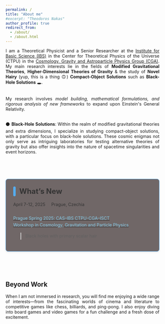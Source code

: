 ```yaml
---
permalink: /
title: "About me"
#excerpt: "Theodoros Nakas"
author_profile: true
redirect_from: 
  - /about/
  - /about.html
---
```


<div align="justify">

I am a Theoretical Physicist and a Senior Researcher at the <a href="https://ibs.re.kr/eng.do">Institute for Basic Science (IBS)</a> in the Center for Theoretical Physics of the Universe (CTPU) in the <a href="https://ibs.re.kr/ctpu-cga/">Cosmology, Gravity and Astroparticle Physics Group (CGA)</a>.
My main research interests lie in the fields of <b>Modified Gravitational Theories</b>, <b>Higher-Dimensional Theories of Gravity</b> & the study of <b>Novel Hairy</b> (yup, this is a thing 🙃) <b>Compact-Object Solutions</b> such as <b>Black-Hole Solutions</b> 🕳️.<br><br>

My research involves <i>model building, mathematical formulations, and rigorous analysis of new frameworks</i> to expand upon Einstein's General Relativity.<br><br>

⚫ <b>Black-Hole Solutions</b>:
Within the realm of modified gravitational theories and extra dimensions, I specialize in studying compact-object solutions, with a particular focus on black-hole solutions. These cosmic enigmas not only serve as intriguing laboratories for testing alternative theories of gravity but also offer insights into the nature of spacetime singularities and event horizons.

</div>

<br>
<br>

<!-- What’s New Section -->
<section id="whats-new" style="max-width: 600px; margin: 2rem auto; border: 1.5px solid #55acee; border-radius: 8px; padding: 1.5rem; background-color:rgb(112, 103, 103); box-shadow: 0 2px 6px rgba(0, 0, 0, 0.1);">
  <header style="display: flex; align-items: center; margin-bottom: 1rem;">
    <span style="display: inline-block; width: 8px; height: 32px; background-color: #55acee; margin-right: 0.75rem; border-radius: 4px;"></span>
    <h2 style="margin: 0; font-size: 1.5rem; color: #333333;;">What’s New</h2>
  </header>
  <ul style="list-style: none; padding: 0; margin: 0; line-height: 1.6; color: #333333;">
    <li> 
    <i class="fa fa-fw fa-calendar"></i> April 7-12, 2025 &nbsp;  &nbsp;
    <i class="fa fa-fw fa-map-marker" aria-hidden="true"></i> Prague, Czechia
    <br>
    <br>
    <a href="https://cosmograv-spring25.fzu.cz/"> <span style="color: skyblue"> Prague Spring 2025: CAS–IBS CTPU-CGA–ISCT <br> Workshop in Cosmology, Gravitation and Particle Physics </span> </a>
    <br>
    <blockquote> Black holes with primary scalar hair </blockquote>
    </li>
  </ul>
</section>

<br>
<br>


<!--------------------->

<div align="justify">

<h2> Beyond Work </h2>

When I am not immersed in research, you will find me enjoying a wide range of interests—from the fascinating worlds of cinema and literature to competitive games like chess, billiards, and ping-pong. I also enjoy diving into board games and video games for a fun challenge and a fresh dose of excitement.

</div>